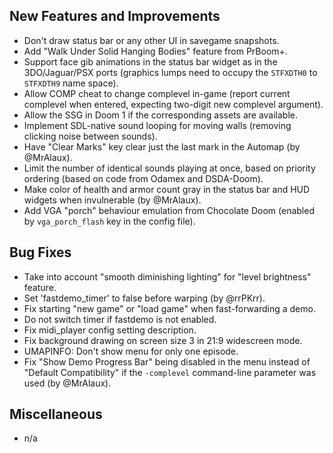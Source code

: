 ## New Features and Improvements
* Don't draw status bar or any other UI in savegame snapshots.
* Add "Walk Under Solid Hanging Bodies" feature from PrBoom+.
* Support face gib animations in the status bar widget as in the 3DO/Jaguar/PSX ports (graphics lumps need to occupy the `STFXDTH0` to `STFXDTH9` name space).
* Allow COMP cheat to change complevel in-game (report current complevel when entered, expecting two-digit new complevel argument).
* Allow the SSG in Doom 1 if the corresponding assets are available.
* Implement SDL-native sound looping for moving walls (removing clicking noise between sounds).
* Have "Clear Marks" key clear just the last mark in the Automap (by @MrAlaux).
* Limit the number of identical sounds playing at once, based on priority ordering (based on code from Odamex and DSDA-Doom).
* Make color of health and armor count gray in the status bar and HUD widgets when invulnerable (by @MrAlaux).
* Add VGA "porch" behaviour emulation from Chocolate Doom (enabled by `vga_porch_flash` key in the config file).

## Bug Fixes
* Take into account "smooth diminishing lighting" for "level brightness" feature.
* Set 'fastdemo_timer' to false before warping (by @rrPKrr).
* Fix starting "new game" or "load game" when fast-forwarding a demo.
* Do not switch timer if fastdemo is not enabled.
* Fix midi_player config setting description.
* Fix background drawing on screen size 3 in 21:9 widescreen mode.
* UMAPINFO: Don't show menu for only one episode.
* Fix "Show Demo Progress Bar" being disabled in the menu instead of "Default Compatibility" if the `-complevel` command-line parameter was used (by @MrAlaux).

## Miscellaneous
* n/a

